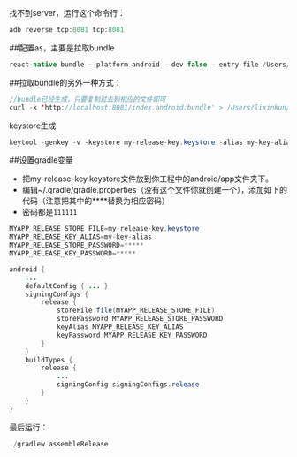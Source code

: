 
找不到server，运行这个命令行：

```java
adb reverse tcp:8081 tcp:8081
```

##配置as，主要是拉取bundle

```java
react-native bundle –-platform android --dev false --entry-file /Users/lixinkun/Codes/React/react-native-demo1/demo1/index.android.js --bundle-output /Users/lixinkun/Codes/React/react-native-demo1/demo1/android/app/src/main/assets/index.android.bundle --sourcemap-output /Users/lixinkun/Codes/React/react-native-demo1/demo1/android/app/src/main/assets/index.android.map –-assets-dest /Users/lixinkun/Codes/React/react-native-demo1/demo1/android/app/src/main/res/
```

##拉取bundle的另外一种方式：

```java
//bundle已经生成，只要复制过去到相应的文件即可
curl -k 'http://localhost:8081/index.android.bundle' > /Users/lixinkun/Desktop/assets/index.android.bundle
```

keystore生成

```java
keytool -genkey -v -keystore my-release-key.keystore -alias my-key-alias -keyalg RSA -keysize 2048 -validity 10000
```

##设置gradle变量
* 把my-release-key.keystore文件放到你工程中的android/app文件夹下。
* 编辑~/.gradle/gradle.properties（没有这个文件你就创建一个），添加如下的代码（注意把其中的****替换为相应密码）
* 密码都是`111111`
```java
MYAPP_RELEASE_STORE_FILE=my-release-key.keystore
MYAPP_RELEASE_KEY_ALIAS=my-key-alias
MYAPP_RELEASE_STORE_PASSWORD=*****
MYAPP_RELEASE_KEY_PASSWORD=*****
```

```java
android {
    ...
    defaultConfig { ... }
    signingConfigs {
        release {
            storeFile file(MYAPP_RELEASE_STORE_FILE)
            storePassword MYAPP_RELEASE_STORE_PASSWORD
            keyAlias MYAPP_RELEASE_KEY_ALIAS
            keyPassword MYAPP_RELEASE_KEY_PASSWORD
        }
    }
    buildTypes {
        release {
            ...
            signingConfig signingConfigs.release
        }
    }
}
```

最后运行：
```java
./gradlew assembleRelease
```
